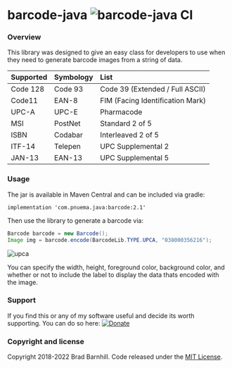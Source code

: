 # barcode-java ![barcode-java CI](https://github.com/barnhill/barcode-java/workflows/barcode-java%20CI/badge.svg)

### Overview ###
 
This library was designed to give an easy class for developers to use when they need to generate barcode images from a string of data.

|   Supported   |  Symbology    | List  |
| :------------- | :------------- | :-----|
| Code 128      | Code 93       | Code 39 (Extended / Full ASCII) |
| Code11        | EAN-8         | FIM (Facing Identification Mark) |
| UPC-A         | UPC-E         | Pharmacode   |
| MSI           | PostNet       | Standard 2 of 5 |
| ISBN          | Codabar       | Interleaved 2 of 5 |
| ITF-14        | Telepen       | UPC Supplemental 2 |
| JAN-13        | EAN-13        | UPC Supplemental 5 |

### Usage ###

The jar is available in Maven Central and can be included via gradle:
```Gradle
implementation 'com.pnuema.java:barcode:2.1'
```

Then use the library to generate a barcode via:

```Java
Barcode barcode = new Barcode();
Image img = barcode.encode(BarcodeLib.TYPE.UPCA, "038000356216");
```

![upca](https://user-images.githubusercontent.com/3878158/170283065-42d6c9f5-1e97-47dc-91da-f95ac68da909.jpg)

You can specify the width, height, foreground color, background color, and whether or not to include the label to display the data thats encoded with the image.

### Support ###
If you find this or any of my software useful and decide its worth supporting.  You can do so here:  [![Donate](https://img.shields.io/badge/Donate-PayPal-green.svg)](https://www.paypal.com/cgi-bin/webscr?cmd=_s-xclick&hosted_button_id=QKT9PSYTDNSXS)

### Copyright and license ###

Copyright 2018-2022 Brad Barnhill. Code released under the [MIT License](https://github.com/bbarnhill/barcode-java/blob/master/LICENSE).
